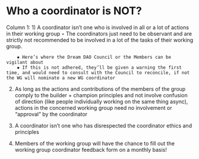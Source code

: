 # Who a coordinator is NOT?

Column 1: 1) A coordinator isn’t one who is involved in all or a lot of actions in their working group
    ◦ The coordinators just need to be observant and are strictly not recommended to be involved in a lot of the tasks of their working group.

        ▪ Here’s where the Dream DAO Council or the Members can be vigilant about
        ▪ If this is not adhered, they’ll be given a warning the first time, and would need to consult with the Council to reconcile, if not the WG will nominate a new WG coordinator

2) As long as the actions and contributions of the members of the group comply to the builder + champion principles and not involve confusion of direction (like people individually working on the same thing async), actions in the concerned working group need no involvement or “approval” by the coordinator

3) A coordinator isn’t one who has disrespected the coordinator ethics and principles

4) Members of the working group will have the chance to fill out the working group coordinator feedback form on a monthly basis!